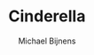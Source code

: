 ---
title: "Cinderella"
author: "Michael Bijnens"
isbn: ""
isbn13: "9789025444648"
rating: "3"
publisher: "Atlas Contact"
pages: "448"
publishYear: "2015"
read: "2018"
goodreads_id: "26839622"
language: "nl"
---